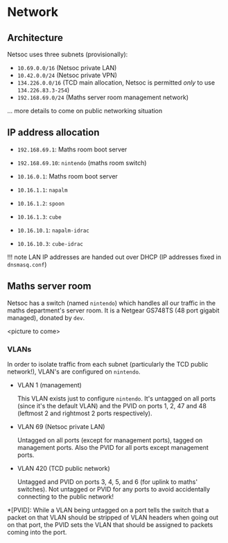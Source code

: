 # Network

## Architecture

Netsoc uses three subnets (provisionally):

- `10.69.0.0/16` (Netsoc private LAN)
- `10.42.0.0/24` (Netsoc private VPN)
- `134.226.0.0/16` (TCD main allocation, Netsoc is permitted _only_ to use
  `134.226.83.3-254`)
- `192.168.69.0/24` (Maths server room management network)

... more details to come on public networking situation

## IP address allocation

- `192.168.69.1`: Maths room boot server
- `192.168.69.10`: `nintendo` (maths room switch)

- `10.16.0.1`: Maths room boot server
- `10.16.1.1`: `napalm`
- `10.16.1.2`: `spoon`
- `10.16.1.3`: `cube`
- `10.16.10.1`: `napalm-idrac`
- `10.16.10.3`: `cube-idrac`

!!! note
    LAN IP addresses are handed out over DHCP (IP addresses fixed in
    `dnsmasq.conf`)

## Maths server room

Netsoc has a switch (named `nintendo`) which handles all our traffic in the
maths department's server room. It is a Netgear GS748TS (48 port gigabit
managed), donated by `dev`.

&lt;picture to come&gt;

### VLANs

In order to isolate traffic from each subnet (particularly the TCD public
network!), VLAN's are configured on `nintendo`.

- VLAN 1 (management)

    This VLAN exists just to configure `nintendo`. It's untagged on all ports
    (since it's the default VLAN) and the PVID on ports 1, 2, 47 and 48
    (leftmost 2 and rightmost 2 ports respectively).

- VLAN 69 (Netsoc private LAN)

    Untagged on all ports (except for management ports), tagged on management
    ports. Also the PVID for all ports except management ports.

- VLAN 420 (TCD public network)

    Untagged and PVID on ports 3, 4, 5, and 6 (for uplink to maths' switches).
    Not untagged or PVID for any ports to avoid accidentally connecting to the
    public network!

*[PVID]: While a VLAN being untagged on a port tells the switch that a packet on that VLAN should be stripped of VLAN headers when going out on that port, the PVID sets the VLAN that should be assigned to packets coming into the port.
